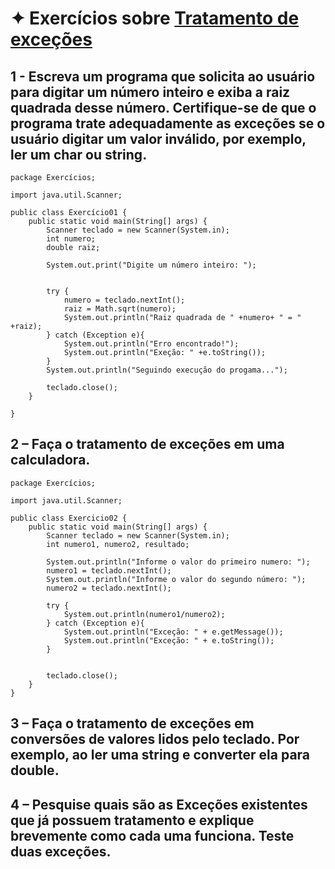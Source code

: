 # ✦ Exercícios sobre <ins>Tratamento de exceções</ins>
## 1 - Escreva um programa que solicita ao usuário para digitar um número inteiro e exiba a raiz quadrada desse número. Certifique-se de que o programa trate adequadamente as exceções se o usuário digitar um valor inválido, por exemplo, ler um char ou string.
```
package Exercícios;

import java.util.Scanner;

public class Exercício01 {
	public static void main(String[] args) {
		Scanner teclado = new Scanner(System.in);
		int numero;
		double raiz;
		
		System.out.print("Digite um número inteiro: ");
		
		
		try {
			numero = teclado.nextInt();
			raiz = Math.sqrt(numero);
			System.out.println("Raiz quadrada de " +numero+ " = " +raiz);
		} catch (Exception e){
			System.out.println("Erro encontrado!");
			System.out.println("Exeção: " +e.toString());	
		}
		System.out.println("Seguindo execução do progama...");
		
		teclado.close();
	}
	
}
```
## 2 – Faça o tratamento de exceções em uma calculadora.
```
package Exercícios;

import java.util.Scanner;

public class Exercicio02 {
	public static void main(String[] args) {
		Scanner teclado = new Scanner(System.in);
		int numero1, numero2, resultado;
		
		System.out.println("Informe o valor do primeiro numero: ");
		numero1 = teclado.nextInt();
		System.out.println("Informe o valor do segundo número: ");
		numero2 = teclado.nextInt();
		
		try {
			System.out.println(numero1/numero2);
		} catch (Exception e){
			System.out.println("Exceção: " + e.getMessage());
			System.out.println("Exceção: " + e.toString());
		}
		
		
		teclado.close();
	}
}
```
## 3 – Faça o tratamento de exceções em conversões de valores lidos pelo teclado. Por exemplo, ao ler uma string e converter ela para double.

## 4 – Pesquise quais são as Exceções existentes que já possuem tratamento e explique brevemente como cada uma funciona. Teste duas exceções.
